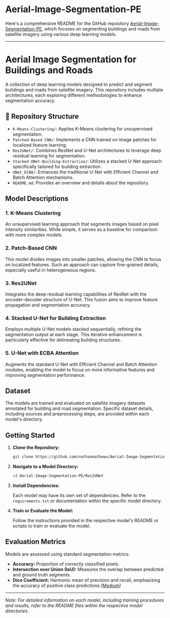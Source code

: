 # Aerial-Image-Segmentation-PE

Here's a comprehensive README for the GitHub repository [Aerial-Image-Segmentation-PE](https://github.com/nathanmathewv/Aerial-Image-Segmentation-PE), which focuses on segmenting buildings and roads from satellite imagery using various deep learning models.

---

# Aerial Image Segmentation for Buildings and Roads

A collection of deep learning models designed to predict and segment buildings and roads from satellite imagery. This repository includes multiple architectures, each exploring different methodologies to enhance segmentation accuracy.

## 📁 Repository Structure

* `K-Means-Clustering/`: Applies K-Means clustering for unsupervised segmentation.
* `Patched-Based CNN/`: Implements a CNN trained on image patches for localized feature learning.
* `Res2UNet/`: Combines ResNet and U-Net architectures to leverage deep residual learning for segmentation.
* `Stacked-UNet-Building-Extraction/`: Utilizes a stacked U-Net approach specifically tailored for building extraction.
* `UNet_ECBA/`: Enhances the traditional U-Net with Efficient Channel and Batch Attention mechanisms.
* `README.md`: Provides an overview and details about the repository.

## Model Descriptions

### 1. K-Means Clustering

An unsupervised learning approach that segments images based on pixel intensity similarities. While simple, it serves as a baseline for comparison with more complex models.

### 2. Patch-Based CNN

This model divides images into smaller patches, allowing the CNN to focus on localized features. Such an approach can capture fine-grained details, especially useful in heterogeneous regions.

### 3. Res2UNet

Integrates the deep residual learning capabilities of ResNet with the encoder-decoder structure of U-Net. This fusion aims to improve feature propagation and segmentation accuracy.

### 4. Stacked U-Net for Building Extraction

Employs multiple U-Net models stacked sequentially, refining the segmentation output at each stage. This iterative enhancement is particularly effective for delineating building structures.

### 5. U-Net with ECBA Attention

Augments the standard U-Net with Efficient Channel and Batch Attention modules, enabling the model to focus on more informative features and improving segmentation performance.

## Dataset

The models are trained and evaluated on satellite imagery datasets annotated for building and road segmentation. Specific dataset details, including sources and preprocessing steps, are provided within each model's directory.

## Getting Started

1. **Clone the Repository:**

   ```bash
   git clone https://github.com/nathanmathewv/Aerial-Image-Segmentation-PE.git
   ```



2. **Navigate to a Model Directory:**

   ```bash
   cd Aerial-Image-Segmentation-PE/Res2UNet
   ```



3. **Install Dependencies:**

   Each model may have its own set of dependencies. Refer to the `requirements.txt` or documentation within the specific model directory.

4. **Train or Evaluate the Model:**

   Follow the instructions provided in the respective model's README or scripts to train or evaluate the model.

## Evaluation Metrics

Models are assessed using standard segmentation metrics:

* **Accuracy:** Proportion of correctly classified pixels.
* **Intersection over Union (IoU):** Measures the overlap between predicted and ground truth segments.
* **Dice Coefficient:** Harmonic mean of precision and recall, emphasizing the accuracy of positive class predictions.([Medium][2])

---

*Note: For detailed information on each model, including training procedures and results, refer to the README files within the respective model directories.*

[1]: https://eshansurendra.github.io/projects/aerialseg/?utm_source=chatgpt.com "Semantic segmentation of aerial imagery using U-Net | Eshan Surendra"
[2]: https://medium.com/%40rehman.aimal/aerial-semantic-segmentation-using-u-net-deep-learning-model-3356a53c915f?utm_source=chatgpt.com "Aerial Semantic Segmentation using U-Net Deep Learning Model | by Aimal Rehman | Medium"
[3]: https://github.com/eshansurendra/AerialSeg-U-Net?utm_source=chatgpt.com "GitHub - eshansurendra/AerialSeg-U-Net: Repository for semantic segmentation of aerial imagery using U-Net, featuring training scripts, data preprocessing, and model evaluation."
